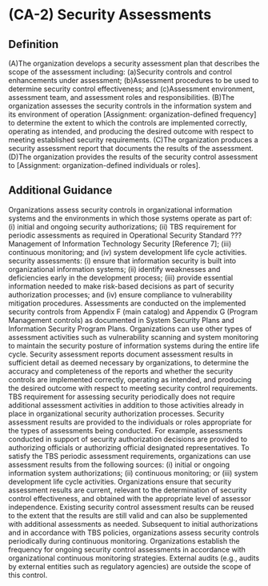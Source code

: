 
# (CA-2) Security Assessments

## Definition

(A)The organization develops a security assessment plan that describes the scope of the assessment including:
(a)Security controls and control enhancements under assessment;
(b)Assessment procedures to be used to determine security control effectiveness; and
(c)Assessment environment, assessment team, and assessment roles and responsibilities.
(B)The organization assesses the security controls in the information system and its environment of operation [Assignment: organization-defined frequency] to determine the extent to which the controls are implemented correctly, operating as intended, and producing the desired outcome with respect to meeting established security requirements.
(C)The organization produces a security assessment report that documents the results of the assessment.
(D)The organization provides the results of the security control assessment to [Assignment: organization-defined individuals or roles].

## Additional Guidance

Organizations assess security controls in organizational information systems and the environments in which those systems operate as part of: (i) initial and ongoing security authorizations; (ii) TBS requirement for periodic assessments as required in Operational Security Standard ??? Management of Information Technology Security [Reference 7]; (iii) continuous monitoring; and (iv) system development life cycle activities. security assessments: (i) ensure that information security is built into organizational information systems; (ii) identify weaknesses and deficiencies early in the development process; (iii) provide essential information needed to make risk-based decisions as part of security authorization processes; and (iv) ensure compliance to vulnerability mitigation procedures. Assessments are conducted on the implemented security controls from Appendix F (main catalog) and Appendix G (Program Management controls) as documented in System Security Plans and Information Security Program Plans. Organizations can use other types of assessment activities such as vulnerability scanning and system monitoring to maintain the security posture of information systems during the entire life cycle. Security assessment reports document assessment results in sufficient detail as deemed necessary by organizations, to determine the accuracy and completeness of the reports and whether the security controls are implemented correctly, operating as intended, and producing the desired outcome with respect to meeting security control requirements. TBS requirement for assessing security periodically does not require additional assessment activities in addition to those activities already in place in organizational security authorization processes. Security assessment results are provided to the individuals or roles appropriate for the types of assessments being conducted. For example, assessments conducted in support of security authorization decisions are provided to authorizing officials or authorizing official designated representatives. To satisfy the TBS periodic assessment requirements, organizations can use assessment results from the following sources: (i) initial or ongoing information system authorizations; (ii) continuous monitoring; or (iii) system development life cycle activities. Organizations ensure that security assessment results are current, relevant to the determination of security control effectiveness, and obtained with the appropriate level of assessor independence. Existing security control assessment results can be reused to the extent that the results are still valid and can also be supplemented with additional assessments as needed. Subsequent to initial authorizations and in accordance with TBS policies, organizations assess security controls periodically during continuous monitoring. Organizations establish the frequency for ongoing security control assessments in accordance with organizational continuous monitoring strategies. External audits (e.g., audits by external entities such as regulatory agencies) are outside the scope of this control.

